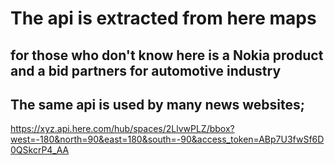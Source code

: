 # The api is extracted from here maps
for those who don't know here is a Nokia product and a bid partners for automotive industry
----------------------------------------------------------------------
## The same api is used by many news websites;

https://xyz.api.here.com/hub/spaces/2LlvwPLZ/bbox?west=-180&north=90&east=180&south=-90&access_token=ABp7U3fwSf6D0QSkcrP4_AA
